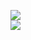 [![](https://img.shields.io/badge/Made%20With-Github%20Spray-lightgrey.svg?style=for-the-badge&logo=github)](https://github.com/Annihil/github-spray#18555)  
[![](https://i.imgur.com/2DrTn0Z.gif)](https://github.com/Annihil/github-spray)